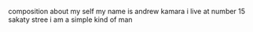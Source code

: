 composition about my self
my name is andrew kamara
i live at number 15 sakaty stree
i am a simple kind of man